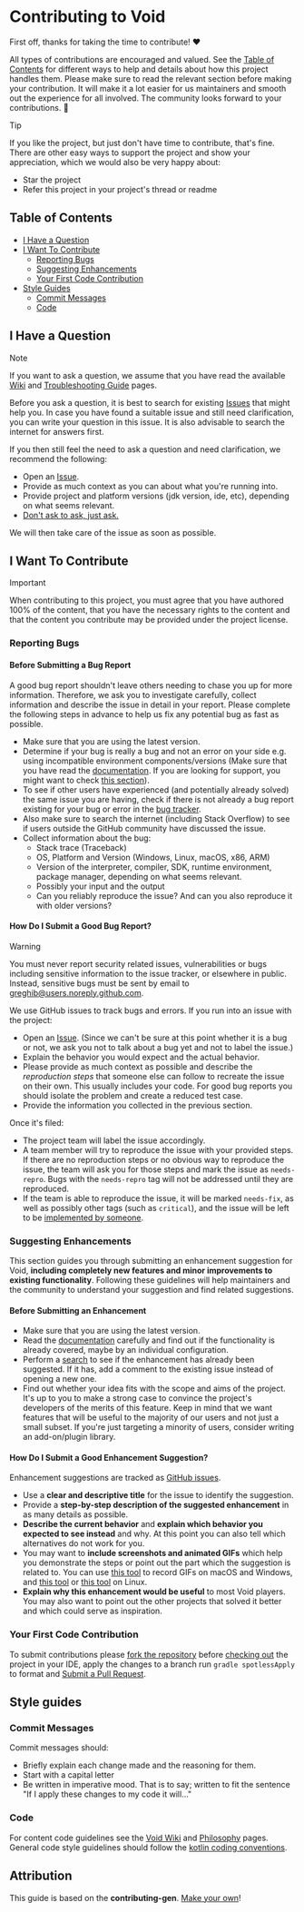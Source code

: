 # Contributing to Void

First off, thanks for taking the time to contribute! ❤️

All types of contributions are encouraged and valued. See the [Table of Contents](#table-of-contents) for different ways to help and details about how this project handles them. Please make sure to read the relevant section before making your contribution. It will make it a lot easier for us maintainers and smooth out the experience for all involved. The community looks forward to your contributions. 🎉

> [!TIP]
> If you like the project, but just don't have time to contribute, that's fine. There are other easy ways to support the project and show your appreciation, which we would also be very happy about:
> - Star the project
> - Refer this project in your project's thread or readme 

## Table of Contents

- [I Have a Question](#i-have-a-question)
- [I Want To Contribute](#i-want-to-contribute)
    - [Reporting Bugs](#reporting-bugs)
    - [Suggesting Enhancements](#suggesting-enhancements)
    - [Your First Code Contribution](#your-first-code-contribution)
- [Style Guides](#style-guides)
    - [Commit Messages](#commit-messages)
    - [Code](#code)



## I Have a Question

> [!NOTE]
> If you want to ask a question, we assume that you have read the available [Wiki](https://github.com/GregHib/void/wiki) and [Troubleshooting Guide](https://github.com/GregHib/void/wiki/troubleshooting/) pages.

Before you ask a question, it is best to search for existing [Issues](https://github.com/GregHib/void/issues) that might help you. In case you have found a suitable issue and still need clarification, you can write your question in this issue. It is also advisable to search the internet for answers first.

If you then still feel the need to ask a question and need clarification, we recommend the following:

- Open an [Issue](https://github.com/GregHib/void/issues/new).
- Provide as much context as you can about what you're running into.
- Provide project and platform versions (jdk version, ide, etc), depending on what seems relevant.
- [Don't ask to ask, just ask.](https://dontasktoask.com/)

We will then take care of the issue as soon as possible.

## I Want To Contribute

> [!IMPORTANT]
> When contributing to this project, you must agree that you have authored 100% of the content, that you have the necessary rights to the content and that the content you contribute may be provided under the project license.

### Reporting Bugs

#### Before Submitting a Bug Report

A good bug report shouldn't leave others needing to chase you up for more information. Therefore, we ask you to investigate carefully, collect information and describe the issue in detail in your report. Please complete the following steps in advance to help us fix any potential bug as fast as possible.

- Make sure that you are using the latest version.
- Determine if your bug is really a bug and not an error on your side e.g. using incompatible environment components/versions (Make sure that you have read the [documentation](https://github.com/GregHib/void/wiki). If you are looking for support, you might want to check [this section](#i-have-a-question)).
- To see if other users have experienced (and potentially already solved) the same issue you are having, check if there is not already a bug report existing for your bug or error in the [bug tracker](https://github.com/GregHib/void/issues?q=label%3Abug).
- Also make sure to search the internet (including Stack Overflow) to see if users outside the GitHub community have discussed the issue.
- Collect information about the bug:
    - Stack trace (Traceback)
    - OS, Platform and Version (Windows, Linux, macOS, x86, ARM)
    - Version of the interpreter, compiler, SDK, runtime environment, package manager, depending on what seems relevant.
    - Possibly your input and the output
    - Can you reliably reproduce the issue? And can you also reproduce it with older versions?

#### How Do I Submit a Good Bug Report?

> [!WARNING]
> You must never report security related issues, vulnerabilities or bugs including sensitive information to the issue tracker, or elsewhere in public. Instead, sensitive bugs must be sent by email to <greghib@users.noreply.github.com>.

We use GitHub issues to track bugs and errors. If you run into an issue with the project:

- Open an [Issue](https://github.com/GregHib/void/issues/new). (Since we can't be sure at this point whether it is a bug or not, we ask you not to talk about a bug yet and not to label the issue.)
- Explain the behavior you would expect and the actual behavior.
- Please provide as much context as possible and describe the *reproduction steps* that someone else can follow to recreate the issue on their own. This usually includes your code. For good bug reports you should isolate the problem and create a reduced test case.
- Provide the information you collected in the previous section.

Once it's filed:

- The project team will label the issue accordingly.
- A team member will try to reproduce the issue with your provided steps. If there are no reproduction steps or no obvious way to reproduce the issue, the team will ask you for those steps and mark the issue as `needs-repro`. Bugs with the `needs-repro` tag will not be addressed until they are reproduced.
- If the team is able to reproduce the issue, it will be marked `needs-fix`, as well as possibly other tags (such as `critical`), and the issue will be left to be [implemented by someone](#your-first-code-contribution).

### Suggesting Enhancements

This section guides you through submitting an enhancement suggestion for Void, **including completely new features and minor improvements to existing functionality**. Following these guidelines will help maintainers and the community to understand your suggestion and find related suggestions.

#### Before Submitting an Enhancement

- Make sure that you are using the latest version.
- Read the [documentation](https://github.com/GregHib/void/wiki) carefully and find out if the functionality is already covered, maybe by an individual configuration.
- Perform a [search](https://github.com/GregHib/void/issues) to see if the enhancement has already been suggested. If it has, add a comment to the existing issue instead of opening a new one.
- Find out whether your idea fits with the scope and aims of the project. It's up to you to make a strong case to convince the project's developers of the merits of this feature. Keep in mind that we want features that will be useful to the majority of our users and not just a small subset. If you're just targeting a minority of users, consider writing an add-on/plugin library.

#### How Do I Submit a Good Enhancement Suggestion?

Enhancement suggestions are tracked as [GitHub issues](https://github.com/GregHib/void/issues).

- Use a **clear and descriptive title** for the issue to identify the suggestion.
- Provide a **step-by-step description of the suggested enhancement** in as many details as possible.
- **Describe the current behavior** and **explain which behavior you expected to see instead** and why. At this point you can also tell which alternatives do not work for you.
- You may want to **include screenshots and animated GIFs** which help you demonstrate the steps or point out the part which the suggestion is related to. You can use [this tool](https://www.cockos.com/licecap/) to record GIFs on macOS and Windows, and [this tool](https://github.com/colinkeenan/silentcast) or [this tool](https://github.com/GNOME/byzanz) on Linux.
- **Explain why this enhancement would be useful** to most Void players. You may also want to point out the other projects that solved it better and which could serve as inspiration.

### Your First Code Contribution

To submit contributions please [fork the repository](https://github.com/GregHib/void/fork) before [checking out](README.md#development) the project in your IDE, apply the changes to a branch run `gradle spotlessApply` to format and [Submit a Pull Request](https://github.com/GregHib/void/pulls).

## Style guides

### Commit Messages

Commit messages should:
* Briefly explain each change made and the reasoning for them.
* Start with a capital letter
* Be written in imperative mood. That is to say; written to fit the sentence "If I apply these changes to my code it will..."

### Code

For content code guidelines see the [Void Wiki](https://github.com/GregHib/void/wiki) and [Philosophy](https://github.com/GregHib/void/wiki/philosophy) pages.
General code style guidelines should follow the [kotlin coding conventions](https://kotlinlang.org/docs/coding-conventions.html).

## Attribution
This guide is based on the **contributing-gen**. [Make your own](https://github.com/bttger/contributing-gen)!
